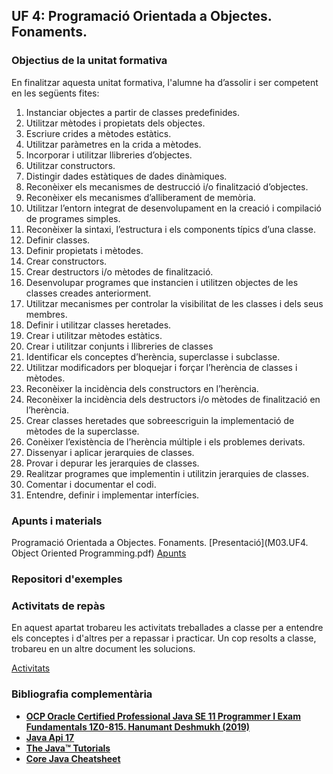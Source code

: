 ## UF 4: Programació Orientada a Objectes. Fonaments.

### Objectius de la unitat formativa

En finalitzar aquesta unitat formativa, l'alumne ha d’assolir i ser competent en les següents fites:

1. Instanciar objectes a partir de classes predefinides.
2. Utilitzar mètodes i propietats dels objectes.
3. Escriure crides a mètodes estàtics.
4. Utilitzar paràmetres en la crida a mètodes.
5. Incorporar i utilitzar llibreries d’objectes.
6. Utilitzar constructors.
7. Distingir dades estàtiques de dades dinàmiques.
8. Reconèixer els mecanismes de destrucció i/o finalització d’objectes.
9. Reconèixer els mecanismes d’alliberament de memòria.
10. Utilitzar l’entorn integrat de desenvolupament en la creació i compilació de programes simples.
11. Reconèixer la sintaxi, l’estructura i els components típics d’una classe.
12. Definir classes.
13. Definir propietats i mètodes.
14. Crear constructors.
15. Crear destructors i/o mètodes de finalització.
16. Desenvolupar programes que instancien i utilitzen objectes de les classes creades anteriorment.
17. Utilitzar mecanismes per controlar la visibilitat de les classes i dels seus membres.
18. Definir i utilitzar classes heretades.
19. Crear i utilitzar mètodes estàtics.
20. Crear i utilitzar conjunts i llibreries de classes
21. Identificar els conceptes d’herència, superclasse i subclasse.
22. Utilitzar modificadors per bloquejar i forçar l’herència de classes i mètodes.
23. Reconèixer la incidència dels constructors en l’herència.
24. Reconèixer la incidència dels destructors i/o mètodes de finalització en l’herència.
25. Crear classes heretades que sobreescriguin la implementació de mètodes de la superclasse.
26. Conèixer l’existència de l’herència múltiple i els problemes derivats.
27. Dissenyar i aplicar jerarquies de classes.
28. Provar i depurar les jerarquies de classes.
29. Realitzar programes que implementin i utilitzin jerarquies de classes.
30. Comentar i documentar el codi.
31. Entendre, definir i implementar interfícies.


### Apunts i materials

Programació Orientada a Objectes. Fonaments. [Presentació](M03.UF4. Object Oriented Programming.pdf) [Apunts](https://docs.google.com/document/d/1kclEfCw67ueHqFR3MHt_ns-2kUwf1fIXzw9YG2uvsng/edit?usp=sharing)

### Repositori d'exemples


### Activitats de repàs

En aquest apartat trobareu les activitats treballades a classe per a entendre els conceptes i d'altres per a repassar i practicar. Un cop resolts a classe, trobareu en un altre document les solucions.

[Activitats](https://docs.google.com/document/d/1ubP3bdnIjoDzbSRxX2ddFxuMgbH84EEzG0LwYgyBh4Y/edit?usp=sharing)


### Bibliografia complementària

- [**OCP Oracle Certified Professional Java SE 11 Programmer I Exam Fundamentals 1Z0-815. Hanumant Deshmukh (2019)**](https://www.amazon.es/gp/product/1086955811)
- [**Java Api 17**](https://docs.oracle.com/en/java/javase/17/docs/api/)
- [**The Java™ Tutorials**](https://docs.oracle.com/javase/tutorial/java/nutsandbolts/index.html)
- [**Core Java Cheatsheet**](https://drive.google.com/file/d/1b6eTYzY9RvU4YWNFDI4NZrh_QKVWEMIe/view?usp=share_link)
